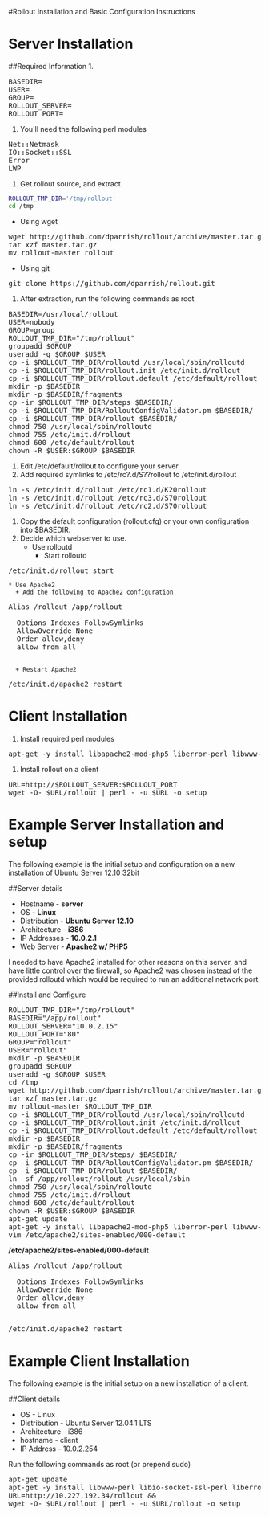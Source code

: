 #Rollout Installation and Basic Configuration Instructions

# Server Installation
##Required Information
1.  
<pre>
BASEDIR=</base/directoy/for/rolloutd/>
USER=<username_rolloutd_will_run_as>
GROUP=<groupname_rolloutd_will_run_as>
ROLLOUT_SERVER=<resolvable hostname | ip address>
ROLLOUT_PORT=<some port number>
</pre>

1.  You'll need the following perl modules
<pre>
Net::Netmask
IO::Socket::SSL
Error
LWP
</pre>

1.  Get rollout source, and extract
```bash
ROLLOUT_TMP_DIR='/tmp/rollout'
cd /tmp
```
  + Using wget
<pre>
wget http://github.com/dparrish/rollout/archive/master.tar.gz
tar xzf master.tar.gz
mv rollout-master rollout
</pre>
  + Using git
<pre>
git clone https://github.com/dparrish/rollout.git
</pre>
    

1.  After extraction, run the following commands as root
<pre>
BASEDIR=/usr/local/rollout
USER=nobody
GROUP=group
ROLLOUT_TMP_DIR="/tmp/rollout"
groupadd $GROUP
useradd -g $GROUP $USER
cp -i $ROLLOUT_TMP_DIR/rolloutd /usr/local/sbin/rolloutd
cp -i $ROLLOUT_TMP_DIR/rollout.init /etc/init.d/rollout
cp -i $ROLLOUT_TMP_DIR/rollout.default /etc/default/rollout
mkdir -p $BASEDIR
mkdir -p $BASEDIR/fragments
cp -ir $ROLLOUT_TMP_DIR/steps $BASEDIR/
cp -i $ROLLOUT_TMP_DIR/RolloutConfigValidator.pm $BASEDIR/
cp -i $ROLLOUT_TMP_DIR/rollout $BASEDIR/
chmod 750 /usr/local/sbin/rolloutd
chmod 755 /etc/init.d/rollout
chmod 600 /etc/default/rollout
chown -R $USER:$GROUP $BASEDIR
</pre>

1.  Edit /etc/default/rollout to configure your server
1.  Add required symlinks to /etc/rc?.d/S??rollout to /etc/init.d/rollout
<pre>
ln -s /etc/init.d/rollout /etc/rc1.d/K20rollout
ln -s /etc/init.d/rollout /etc/rc3.d/S70rollout
ln -s /etc/init.d/rollout /etc/rc2.d/S70rollout
</pre>

1.  Copy the default configuration (rollout.cfg) or your own configuration into
$BASEDIR.
1.  Decide which webserver to use.
    * Use rolloutd
      + Start rolloutd
<pre>
/etc/init.d/rollout start
</pre>
    * Use Apache2
      + Add the following to Apache2 configuration
<pre>
Alias /rollout /app/rollout
<Directory /app/rollout>
  Options Indexes FollowSymlinks
  AllowOverride None
  Order allow,deny
  allow from all
</Directory>
</pre>
      + Restart Apache2
<pre>
/etc/init.d/apache2 restart
</pre>


# Client Installation

1. Install required perl modules
<pre>
apt-get -y install libapache2-mod-php5 liberror-perl libwww-perl
</pre>
1. Install rollout on a client
<pre>
URL=http://$ROLLOUT_SERVER:$ROLLOUT_PORT
wget -O- $URL/rollout | perl - -u $URL -o setup
</pre>


# Example Server Installation and setup
The following example is the initial setup and configuration on
a new installation of Ubuntu Server 12.10 32bit

##Server details
+ Hostname - **server**
+ OS - **Linux**
+ Distribution - **Ubuntu Server 12.10**
+ Architecture - **i386**
+ IP Addresses - **10.0.2.1**
+ Web Server - **Apache2 w/ PHP5**

I needed to have Apache2 installed for other reasons on this server, and have
little control over the firewall, so Apache2 was chosen instead of the
provided rolloutd which would be required to run an additional network port.

##Install and Configure
<pre>
ROLLOUT_TMP_DIR="/tmp/rollout"
BASEDIR="/app/rollout"
ROLLOUT_SERVER="10.0.2.15"
ROLLOUT_PORT="80"
GROUP="rollout"
USER="rollout"
mkdir -p $BASEDIR
groupadd $GROUP
useradd -g $GROUP $USER
cd /tmp
wget http://github.com/dparrish/rollout/archive/master.tar.gz
tar xzf master.tar.gz
mv rollout-master $ROLLOUT_TMP_DIR
cp -i $ROLLOUT_TMP_DIR/rolloutd /usr/local/sbin/rolloutd
cp -i $ROLLOUT_TMP_DIR/rollout.init /etc/init.d/rollout
cp -i $ROLLOUT_TMP_DIR/rollout.default /etc/default/rollout
mkdir -p $BASEDIR
mkdir -p $BASEDIR/fragments
cp -ir $ROLLOUT_TMP_DIR/steps/ $BASEDIR/
cp -i $ROLLOUT_TMP_DIR/RolloutConfigValidator.pm $BASEDIR/
cp -i $ROLLOUT_TMP_DIR/rollout $BASEDIR/
ln -sf /app/rollout/rollout /usr/local/sbin
chmod 750 /usr/local/sbin/rolloutd
chmod 755 /etc/init.d/rollout
chmod 600 /etc/default/rollout
chown -R $USER:$GROUP $BASEDIR
apt-get update
apt-get -y install libapache2-mod-php5 liberror-perl libwww-perl
vim /etc/apache2/sites-enabled/000-default
</pre>
**/etc/apache2/sites-enabled/000-default**
<pre>
Alias /rollout /app/rollout
<Directory /app/rollout>
  Options Indexes FollowSymlinks
  AllowOverride None
  Order allow,deny
  allow from all
</Directory>
</pre>
<pre>
/etc/init.d/apache2 restart  
</pre>


# Example Client Installation
The following example is the initial setup on a new installation of a client.

##Client details
+ OS - Linux 
+ Distribution - Ubuntu Server 12.04.1 LTS
+ Architecture - i386
+ hostname - client
+ IP Address - 10.0.2.254

Run the following commands as root (or prepend sudo)
<pre>
apt-get update
apt-get -y install libwww-perl libio-socket-ssl-perl liberror-perl &&
URL=http://10.227.192.34/rollout &&
wget -O- $URL/rollout | perl - -u $URL/rollout -o setup
</pre>
